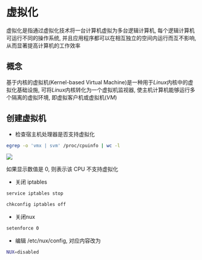 <!--
 * @Description: 
 * @Version: 1.0
 * @Author: dmjcb
 * @Email:  
 * @Date: 2021-02-06 21:53:27
 * @LastEditors: dmjcb
 * @LastEditTime: 2023-04-15 10:53:39
-->

# 虚拟化

虚拟化是指通过虚拟化技术将一台计算机虚拟为多台逻辑计算机, 每个逻辑计算机可运行不同的操作系统, 并且应用程序都可以在相互独立的空间内运行而互不影响, 从而显著提高计算机的工作效率

## 概念

基于内核的虚拟机(Kernel-based Virtual Machine)是一种用于$Linux$内核中的虚拟化基础设施, 可将$Linux$内核转化为一个虚拟机监视器, 使主机计算机能够运行多个隔离的虚拟环境, 即虚拟客户机或虚拟机($VM$)

## 创建虚拟机

- 检查宿主机处理器是否支持虚拟化

```sh
egrep -o 'vmx | svm' /proc/cpuinfo | wc -l
```

![](/.imgur/20210207193309.png)

如果显示数值是 0, 则表示该 CPU 不支持虚拟化

- 关闭 iptables

```sh
service iptables stop

chkconfig iptables off
```

- 关闭nux

```sh
setenforce 0
```

- 编辑 /etc/nux/config, 对应内容改为

```sh
NUX=disabled
```
